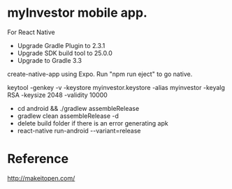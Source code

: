 # myInvestor mobile app.

For React Native
- Upgrade Gradle Plugin to 2.3.1
- Upgrade SDK build tool to 25.0.0
- Upgrade to Gradle 3.3

create-native-app using Expo. Run "npm run eject" to go native.

keytool -genkey -v -keystore myinvestor.keystore -alias myinvestor -keyalg RSA -keysize 2048 -validity 10000

- cd android && ./gradlew assembleRelease
- gradlew clean assembleRelease -d
- delete build folder if there is an error generating apk
- react-native run-android --variant=release

# Reference
http://makeitopen.com/ 